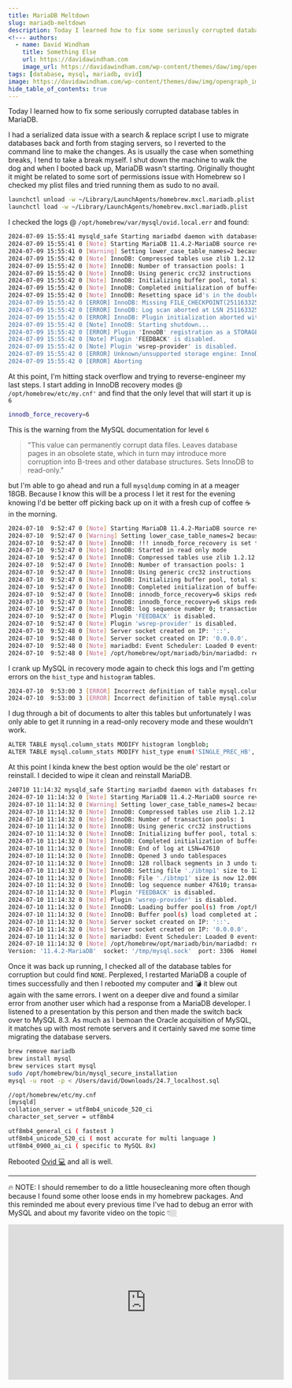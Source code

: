 ```yaml
---
title: MariaDB Meltdown
slug: mariadb-meltdown
description: Today I learned how to fix some seriously corrupted database tables in MariaDB.
<!--- authors:
  - name: David Windham
    title: Something Else
    url: https://davidawindham.com
    image_url: https://davidawindham.com/wp-content/themes/daw/img/opengraph_image.jpg -->
tags: [database, mysql, mariadb, ovid]
image: https://davidawindham.com/wp-content/themes/daw/img/opengraph_image.jpg
hide_table_of_contents: true
---
```


Today I learned how to fix some seriously corrupted database tables in MariaDB.

<!--truncate-->

I had a serialized data issue with a search & replace script I use to migrate databases back and forth from staging servers, so I reverted to the command line to make the changes. As is usually the case when something breaks, I tend to take a break myself. I shut down the machine to walk the dog and when I booted back up, MariaDB wasn't starting. Originally thought it might be related to some sort of permissions issue with Homebrew so I checked my plist files and tried running them as sudo to no avail.

```sh
launchctl unload -w ~/Library/LaunchAgents/homebrew.mxcl.mariadb.plist
launchctl load -w ~/Library/LaunchAgents/homebrew.mxcl.mariadb.plist
```


I checked the logs @ `/opt/homebrew/var/mysql/ovid.local.err` and found:

```sh
2024-07-09 15:55:41 mysqld_safe Starting mariadbd daemon with databases from /opt/homebrew/var/mysql
2024-07-09 15:55:41 0 [Note] Starting MariaDB 11.4.2-MariaDB source revision 3fca5ed772fb75e3e57c507edef2985f8eba5b12 as process 745
2024-07-09 15:55:41 0 [Warning] Setting lower_case_table_names=2 because file system for /opt/homebrew/var/mysql/ is case insensitive
2024-07-09 15:55:42 0 [Note] InnoDB: Compressed tables use zlib 1.2.12
2024-07-09 15:55:42 0 [Note] InnoDB: Number of transaction pools: 1
2024-07-09 15:55:42 0 [Note] InnoDB: Using generic crc32 instructions
2024-07-09 15:55:42 0 [Note] InnoDB: Initializing buffer pool, total size = 128.000MiB, chunk size = 2.000MiB
2024-07-09 15:55:42 0 [Note] InnoDB: Completed initialization of buffer pool
2024-07-09 15:55:42 0 [Note] InnoDB: Resetting space id's in the doublewrite buffer
2024-07-09 15:55:42 0 [ERROR] InnoDB: Missing FILE_CHECKPOINT(2511633256) at 2511633256
2024-07-09 15:55:42 0 [ERROR] InnoDB: Log scan aborted at LSN 2511633256
2024-07-09 15:55:42 0 [ERROR] InnoDB: Plugin initialization aborted with error Generic error
2024-07-09 15:55:42 0 [Note] InnoDB: Starting shutdown...
2024-07-09 15:55:42 0 [ERROR] Plugin 'InnoDB' registration as a STORAGE ENGINE failed.
2024-07-09 15:55:42 0 [Note] Plugin 'FEEDBACK' is disabled.
2024-07-09 15:55:42 0 [Note] Plugin 'wsrep-provider' is disabled.
2024-07-09 15:55:42 0 [ERROR] Unknown/unsupported storage engine: InnoDB
2024-07-09 15:55:42 0 [ERROR] Aborting
```

At this point, I'm hitting stack overflow and trying to reverse-engineer my last steps. I start adding  in InnoDB recovery modes @ `/opt/homebrew/etc/my.cnf'` and find that the only level that will start it up is `6`

```sh
innodb_force_recovery=6
```

This is the warning from the MySQL documentation for level `6`
> "This value can permanently corrupt data files. Leaves database pages in an obsolete state, which in turn may introduce more corruption into B-trees and other database structures. Sets InnoDB to read-only."

but I'm able to go ahead and run a full `mysqldump` coming in at a meager 18GB. Because I know this will be a process I let it rest for the evening knowing I'd be better off picking back up on it with a fresh cup of coffee ☕️ in the morning. 

```sh
2024-07-10  9:52:47 0 [Note] Starting MariaDB 11.4.2-MariaDB source revision 3fca5ed772fb75e3e57c507edef2985f8eba5b12 as process 97176
2024-07-10  9:52:47 0 [Warning] Setting lower_case_table_names=2 because file system for /opt/homebrew/var/mysql/ is case insensitive
2024-07-10  9:52:47 0 [Note] InnoDB: !!! innodb_force_recovery is set to 6 !!!
2024-07-10  9:52:47 0 [Note] InnoDB: Started in read only mode
2024-07-10  9:52:47 0 [Note] InnoDB: Compressed tables use zlib 1.2.12
2024-07-10  9:52:47 0 [Note] InnoDB: Number of transaction pools: 1
2024-07-10  9:52:47 0 [Note] InnoDB: Using generic crc32 instructions
2024-07-10  9:52:47 0 [Note] InnoDB: Initializing buffer pool, total size = 128.000MiB, chunk size = 2.000MiB
2024-07-10  9:52:47 0 [Note] InnoDB: Completed initialization of buffer pool
2024-07-10  9:52:47 0 [Note] InnoDB: innodb_force_recovery=6 skips redo log apply
2024-07-10  9:52:47 0 [Note] InnoDB: innodb_force_recovery=6 skips redo log apply
2024-07-10  9:52:47 0 [Note] InnoDB: log sequence number 0; transaction id 0
2024-07-10  9:52:47 0 [Note] Plugin 'FEEDBACK' is disabled.
2024-07-10  9:52:47 0 [Note] Plugin 'wsrep-provider' is disabled.
2024-07-10  9:52:48 0 [Note] Server socket created on IP: '::'.
2024-07-10  9:52:48 0 [Note] Server socket created on IP: '0.0.0.0'.
2024-07-10  9:52:48 0 [Note] mariadbd: Event Scheduler: Loaded 0 events
2024-07-10  9:52:48 0 [Note] /opt/homebrew/opt/mariadb/bin/mariadbd: ready for connections.
```

I crank up MySQL in recovery mode again to check this logs and I'm getting errors on the `hist_type` and `histogram` tables. 

```sh
2024-07-10  9:53:00 3 [ERROR] Incorrect definition of table mysql.column_stats: expected column 'hist_type' at position 9 to have type enum('SINGLE_PREC_HB','DOUBLE_PREC_HB','JSON_HB'), found type enum('SINGLE_PREC_HB','DOUBLE_PREC_HB').
2024-07-10  9:53:00 3 [ERROR] Incorrect definition of table mysql.column_stats: expected column 'histogram' at position 10 to have type longblob, found type varbinary(255).
```



I dug through a bit of documents to alter this tables but unfortunately I was only able to get it running in a read-only recovery mode and these wouldn't work. 

```sh
ALTER TABLE mysql.column_stats MODIFY histogram longblob;
ALTER TABLE mysql.column_stats MODIFY hist_type enum('SINGLE_PREC_HB','DOUBLE_PREC_HB','JSON_HB');
```

At this point I kinda knew the best option would be the ole' restart or reinstall. I decided to wipe it clean and reinstall MariaDB.

```sh
240710 11:14:32 mysqld_safe Starting mariadbd daemon with databases from /opt/homebrew/var/mysql
2024-07-10 11:14:32 0 [Note] Starting MariaDB 11.4.2-MariaDB source revision 3fca5ed772fb75e3e57c507edef2985f8eba5b12 as process 55269
2024-07-10 11:14:32 0 [Warning] Setting lower_case_table_names=2 because file system for /opt/homebrew/var/mysql/ is case insensitive
2024-07-10 11:14:32 0 [Note] InnoDB: Compressed tables use zlib 1.2.12
2024-07-10 11:14:32 0 [Note] InnoDB: Number of transaction pools: 1
2024-07-10 11:14:32 0 [Note] InnoDB: Using generic crc32 instructions
2024-07-10 11:14:32 0 [Note] InnoDB: Initializing buffer pool, total size = 128.000MiB, chunk size = 2.000MiB
2024-07-10 11:14:32 0 [Note] InnoDB: Completed initialization of buffer pool
2024-07-10 11:14:32 0 [Note] InnoDB: End of log at LSN=47610
2024-07-10 11:14:32 0 [Note] InnoDB: Opened 3 undo tablespaces
2024-07-10 11:14:32 0 [Note] InnoDB: 128 rollback segments in 3 undo tablespaces are active.
2024-07-10 11:14:32 0 [Note] InnoDB: Setting file './ibtmp1' size to 12.000MiB. Physically writing the file full; Please wait ...
2024-07-10 11:14:32 0 [Note] InnoDB: File './ibtmp1' size is now 12.000MiB.
2024-07-10 11:14:32 0 [Note] InnoDB: log sequence number 47610; transaction id 14
2024-07-10 11:14:32 0 [Note] Plugin 'FEEDBACK' is disabled.
2024-07-10 11:14:32 0 [Note] Plugin 'wsrep-provider' is disabled.
2024-07-10 11:14:32 0 [Note] InnoDB: Loading buffer pool(s) from /opt/homebrew/var/mysql/ib_buffer_pool
2024-07-10 11:14:32 0 [Note] InnoDB: Buffer pool(s) load completed at 240710 11:14:32
2024-07-10 11:14:32 0 [Note] Server socket created on IP: '::'.
2024-07-10 11:14:32 0 [Note] Server socket created on IP: '0.0.0.0'.
2024-07-10 11:14:32 0 [Note] mariadbd: Event Scheduler: Loaded 0 events
2024-07-10 11:14:32 0 [Note] /opt/homebrew/opt/mariadb/bin/mariadbd: ready for connections.
Version: '11.4.2-MariaDB'  socket: '/tmp/mysql.sock'  port: 3306  Homebrew
```

Once it was back up running, I checked all of the database tables for corruption but could find `NONE`. Perplexed, I restarted MariaDB a couple of times successfully and then I rebooted my computer and 💣 it blew out again with the same errors. I went on a deeper dive and found a similar error from another user which had a response from a MariaDB developer. I listened to a presentation by this person and then made the switch back over to MySQL 8.3. As much as I bemoan the Oracle acquisition of MySQL, it matches up with most remote servers and it certainly saved me some time migrating the database servers. 

```sh
brew remove mariadb
brew install mysql
brew services start mysql
sudo /opt/homebrew/bin/mysql_secure_installation
mysql -u root -p < /Users/david/Downloads/24.7_localhost.sql

//opt/homebrew/etc/my.cnf
[mysqld]
collation_server = utf8mb4_unicode_520_ci
character_set_server = utf8mb4

utf8mb4_general_ci ( fastest )
utf8mb4_unicode_520_ci ( most accurate for multi language )
utf8mb4_0900_ai_ci ( specific to MySQL 8x)
```

Rebooted [Ovid 💻](/docs/computers/ovid) and all is well. 

---

🔥 NOTE: I should remember to do a little housecleaning more often though because I found some other loose ends in my homebrew packages. And this reminded me about every previous time I've had to debug an error with MySQL and about my favorite video on the topic 👇🏼

<iframe width="560" height="315" src="https://www.youtube.com/embed/oAiVsbXVP6k?si=1q25h-lk_xnkto2O" title="YouTube video player" frameborder="0" allow="accelerometer; autoplay; clipboard-write; encrypted-media; gyroscope; picture-in-picture; web-share" referrerpolicy="strict-origin-when-cross-origin" allowfullscreen></iframe>